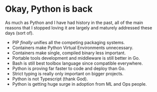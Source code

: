 # Okay, Python is back

As much as Python and I have had history in the past, all of the main reasons that I stopped loving it are largely and maturely addressed these days (sort of).

* PIP *finally* unifies all the competing packaging systems.
* Containers make Python Virtual Environments unnecessary.
* Containers make single, compiled binary less important.
* Portable tools development and middleware is still better in Go.
* Bash is still best toolbox language since compatible everywhere.
* Python is proving far faster to code and deploy than Go.
* Strict typing is really only important on bigger projects.
* Python is not Typescript (thank God).
* Python is getting huge surge in adoption from ML and Ops people.
